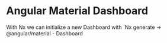 # Angular Material Dashboard

With Nx we can initialize a new Dashboard with `Nx generate -> @angular/material - Dashboard
